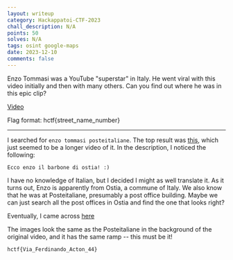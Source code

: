 ```yaml
---
layout: writeup
category: Hackappatoi-CTF-2023
chall_description: N/A
points: 50
solves: N/A
tags: osint google-maps
date: 2023-12-10
comments: false
---
```


Enzo Tommasi was a YouTube "superstar" in Italy. He went viral with this video initially and then with many others. Can you find out where he was in this epic clip?  

[Video](https://www.youtube.com/watch?v=rNta7FLxq8s&ab_channel=Team_demon_loba)  

Flag format: hctf{street_name_number}  

---

 I searched for `enzo tommasi posteitaliane`. The top result was [this](https://www.youtube.com/watch?v=0okWSROpPkM), which just seemed to be a longer video of it. In the description, I noticed the following:  

    Ecco enzo il barbone di ostia! :)

I have no knowledge of Italian, but I decided I might as well translate it. As it turns out, Enzo is apparently from Ostia, a commune of Italy. We also know that he was at Posteitaliane, presumably a post office building. Maybe we can just search all the post offices in Ostia and find the one that looks right?  

Eventually, I came across [here](https://www.google.com/maps/place/%22Poste+Italiane%22+post+office/@41.7318242,12.2907958,19.25z/data=!4m10!1m2!2m1!1sostia+poste+italiane!3m6!1s0x1325efd7b7c4f647:0x3141232819de3dbe!8m2!3d41.7317529!4d12.2911678!15sChRvc3RpYSBwb3N0ZSBpdGFsaWFuZSIDiAEBkgELcG9zdF9vZmZpY2XgAQA!16s%2Fg%2F1trrxz32?entry=ttu)  

The images look the same as the Posteitaliane in the background of the original video, and it has the same ramp -- this must be it!  

    hctf{Via_Ferdinando_Acton_44}
